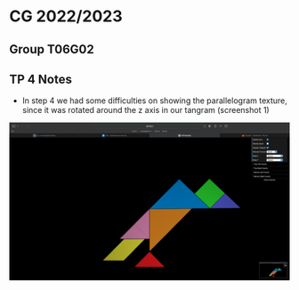 # CG 2022/2023

## Group T06G02

## TP 4 Notes

- In step 4 we had some difficulties on showing the parallelogram texture, since it was rotated around the z axis in our tangram (screenshot 1)

![Screenshot 1](screenshots/cg-t06g02-tp4-1.png)